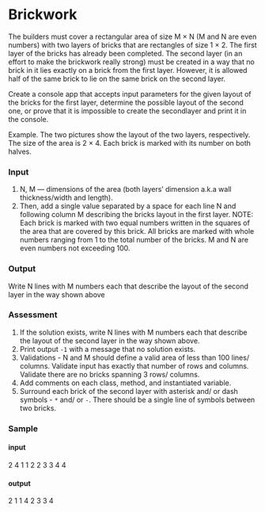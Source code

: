 # Brickwork

The builders must cover a rectangular area of size ​M × N (​M and ​N are even numbers) with two layers of bricks that are rectangles of size 1 × 2. The first layer of the bricks has already been completed. The second layer (in an effort to make the brickwork really strong) must be created in a way that no brick in it lies exactly on a brick from the first layer. However, it is allowed ​half of the same brick to lie on the same brick on the second layer.

Create a console app that accepts input parameters for the given layout of the bricks for the first layer, determine the possible layout of the ​second one, or prove that it is impossible to create the ​second​ layer and print it in the console.

Example. The two pictures show the layout of the two layers, respectively. The size of the area is 2 × 4. Each brick is marked with its number on both halves.

### Input
1. N,​ ​M — dimensions of the area (both layers’ dimension a.k.a wall thickness/width and length).
2. Then, add a single value separated by a space for each line ​N and following column ​M​ describing the bricks layout in the first layer.
NOTE: Each brick is marked with two equal numbers written in the squares of the area that are covered by this brick. All bricks are marked with whole numbers ranging from 1 to the total number of the bricks. ​M and ​N are even numbers not exceeding 100.

### Output
Write ​N lines with ​M numbers each that describe the layout of the second layer in the way shown above


### Assessment
1. If the solution exists, write ​N lines with ​M numbers each that describe the layout of the second layer in the way shown above.
2. Print output `-1` with a message that no solution exists.
3. Validations - N and M should define a valid area of less than 100 lines/ columns.
Validate input has exactly that number of rows and columns. Validate there are no
bricks spanning 3 rows/ columns.
4. Add comments on each class, method, and instantiated variable.
5. Surround each brick of the second layer with asterisk and/ or dash symbols - `*`
and/ or `-`. There should be a single line of symbols between two bricks.

### Sample
#### input
2 4
1 1 2 2
3 3 4 4
#### output
2 1 1 4
2 3 3 4
